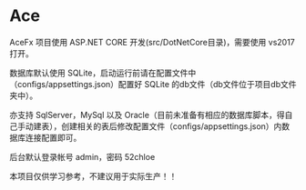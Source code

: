 # Ace
AceFx 项目使用 ASP.NET CORE 开发(src/DotNetCore目录)，需要使用 vs2017 打开。

数据库默认使用 SQLite，启动运行前请在配置文件中（configs/appsettings.json）配置好 SQLite 的db文件（db文件位于项目db文件夹中）。

亦支持 SqlServer，MySql 以及 Oracle（目前未准备有相应的数据库脚本，得自己手动建表），创建相关的表后修改配置文件（configs/appsettings.json）内数据库连接配置即可。

后台默认登录帐号 admin，密码 52chloe

本项目仅供学习参考，不建议用于实际生产！！